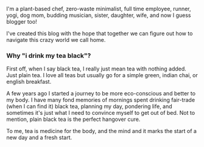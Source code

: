 I'm a plant-based chef, zero-waste minimalist, full time employee, runner, yogi, dog mom, budding musician, sister, daughter, wife, and now I guess blogger too!
 
I've created this blog with the hope that together we can figure out how to navigate this crazy world we call home.

### Why "i drink my tea black"?
First off, when I say black tea, I really just mean tea with nothing added. Just plain tea. I love all teas but usually go for a simple green, indian chai, or english breakfast. 

A few years ago I started a journey to be more eco-conscious and better to my body. I have many fond memories of mornings spent drinking fair-trade (when I can find it) black tea, planning my day, pondering life, and sometimes it's just what I need to convince myself to get out of bed. Not to mention, plain black tea is the perfect hangover cure. 

To me, tea is medicine for the body, and the mind and it marks the start of a new day and a fresh start.